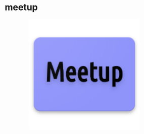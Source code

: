 # meetup

<div align="center">
    <img src="/android/app/src/main/res/mipmap-xxxhdpi/ic_launcher.png" width="350px", hspace="10"</img> 
</div>
